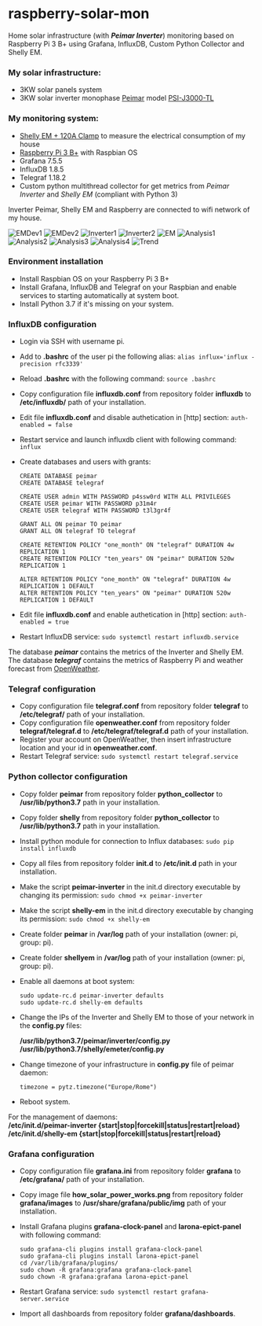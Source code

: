 # raspberry-solar-mon
Home solar infrastructure (with ***Peimar Inverter***) monitoring based on Raspberry Pi 3 B+ using Grafana, InfluxDB, Custom Python Collector and Shelly EM.

### My solar infrastructure:

* 3KW solar panels system
* 3KW solar inverter monophase [Peimar](http://www.peimar.com/) model [PSI-J3000-TL](https://www.peimar.com/datasheet/Peimar_IT_Inverter_UNICUS_LINE.pdf)

### My monitoring system:

* [Shelly EM + 120A Clamp](https://www.shellyitalia.com/shelly-em/?gclid=Cj0KCQjw5oiMBhDtARIsAJi0qk1ZhzE05fYDJvK6hMz7YsG91ZkCaSz4PSUUMzi_Cpwu_yXUYV1bfTcaAoiFEALw_wcB) to measure the electrical consumption of my house
* [Raspberry Pi 3 B+](https://it.rs-online.com/web/p/raspberry-pi/1373331) with Raspbian OS
* Grafana 7.5.5
* InfluxDB 1.8.5
* Telegraf 1.18.2
* Custom python multithread collector for get metrics from _Peimar Inverter_ and _Shelly EM_ (compliant with Python 3)

Inverter Peimar, Shelly EM and Raspberry are connected to wifi network of my house.  
 
![EMDev1](https://github.com/cislow970/raspberry-solar-mon/blob/main/images/shellyem_dev1.jpg)
![EMDev2](https://github.com/cislow970/raspberry-solar-mon/blob/main/images/shellyem_dev2.jpg)
![Inverter1](https://github.com/cislow970/raspberry-solar-mon/blob/main/images/inverter1.png)
![Inverter2](https://github.com/cislow970/raspberry-solar-mon/blob/main/images/inverter2.png)
![EM](https://github.com/cislow970/raspberry-solar-mon/blob/main/images/shellyem.png)
![Analysis1](https://github.com/cislow970/raspberry-solar-mon/blob/main/images/solar-analysis1.png)
![Analysis2](https://github.com/cislow970/raspberry-solar-mon/blob/main/images/solar-analysis2.png)
![Analysis3](https://github.com/cislow970/raspberry-solar-mon/blob/main/images/solar-analysis3.png)
![Analysis4](https://github.com/cislow970/raspberry-solar-mon/blob/main/images/solar-analysis4.png)
![Trend](https://github.com/cislow970/raspberry-solar-mon/blob/main/images/solar-trend.png)

### Environment installation

* Install Raspbian OS on your Raspberry Pi 3 B+
* Install Grafana, InfluxDB and Telegraf on your Raspbian and enable services to starting automatically at system boot.
* Install Python 3.7 if it's missing on your system.

### InfluxDB configuration

* Login via SSH with username pi.
* Add to **.bashrc** of the user pi the following alias: ``alias influx='influx -precision rfc3339'``
* Reload **.bashrc** with the following command: ``source .bashrc``
* Copy configuration file **influxdb.conf** from repository folder **influxdb** to **/etc/influxdb/** path of your installation.
* Edit file **influxdb.conf** and disable authetication in [http] section: ``auth-enabled = false``
* Restart service and launch influxdb client with following command: ``influx``
* Create databases and users with grants:

	``CREATE DATABASE peimar``  
	``CREATE DATABASE telegraf``  
  
	``CREATE USER admin WITH PASSWORD p4ssw0rd WITH ALL PRIVILEGES``  
	``CREATE USER peimar WITH PASSWORD p31m4r``  
	``CREATE USER telegraf WITH PASSWORD t3l3gr4f``  
  
	``GRANT ALL ON peimar TO peimar``  
	``GRANT ALL ON telegraf TO telegraf``  
  
	``CREATE RETENTION POLICY "one_month" ON "telegraf" DURATION 4w REPLICATION 1``  
	``CREATE RETENTION POLICY "ten_years" ON "peimar" DURATION 520w REPLICATION 1``  
  
	``ALTER RETENTION POLICY "one_month" ON "telegraf" DURATION 4w REPLICATION 1 DEFAULT``  
	``ALTER RETENTION POLICY "ten_years" ON "peimar" DURATION 520w REPLICATION 1 DEFAULT``  
  
* Edit file **influxdb.conf** and enable authetication in [http] section: ``auth-enabled = true``
* Restart InfluxDB service: ``sudo systemctl restart influxdb.service``

The database ***peimar*** contains the metrics of the Inverter and Shelly EM.  
The database ***telegraf*** contains the metrics of Raspberry Pi and weather forecast from [OpenWeather](https://openweathermap.org/).  

### Telegraf configuration

* Copy configuration file **telegraf.conf** from repository folder **telegraf** to **/etc/telegraf/** path of your installation.
* Copy configuration file **openweather.conf** from repository folder **telegraf/telegraf.d** to **/etc/telegraf/telegraf.d** path of your installation.
* Register your account on OpenWeather, then insert infrastructure location and your id in **openweather.conf**.
* Restart Telegraf service: ``sudo systemctl restart telegraf.service``

### Python collector configuration

* Copy folder **peimar** from repository folder **python_collector** to **/usr/lib/python3.7** path in your installation.
* Copy folder **shelly** from repository folder **python_collector** to **/usr/lib/python3.7** path in your installation.
* Install python module for connection to Influx databases: ``sudo pip install influxdb``
* Copy all files from repository folder **init.d** to **/etc/init.d** path in your installation.
* Make the script **peimar-inverter** in the init.d directory executable by changing its permission: ``sudo chmod +x peimar-inverter``
* Make the script **shelly-em** in the init.d directory executable by changing its permission: ``sudo chmod +x shelly-em``
* Create folder **peimar** in **/var/log** path of your installation (owner: pi, group: pi).
* Create folder **shellyem** in **/var/log** path of your installation (owner: pi, group: pi).
* Enable all daemons at boot system:
  
	``sudo update-rc.d peimar-inverter defaults``  
	``sudo update-rc.d shelly-em defaults``  
  
* Change the IPs of the Inverter and Shelly EM to those of your network in the **config.py** files:
  
	**/usr/lib/python3.7/peimar/inverter/config.py**  
	**/usr/lib/python3.7/shelly/emeter/config.py**  
  
* Change timezone of your infrastructure in **config.py** file of peimar daemon:
  
	``timezone = pytz.timezone("Europe/Rome")``  
  
* Reboot system.
  
For the management of daemons:  
**/etc/init.d/peimar-inverter {start|stop|forcekill|status|restart|reload}**  
**/etc/init.d/shelly-em {start|stop|forcekill|status|restart|reload}**  
 
### Grafana configuration

* Copy configuration file **grafana.ini** from repository folder **grafana** to **/etc/grafana/** path of your installation.
* Copy image file **how_solar_power_works.png** from repository folder **grafana/images** to **/usr/share/grafana/public/img** path of your installation.
* Install Grafana plugins **grafana-clock-panel** and **larona-epict-panel** with following command:
  
	``sudo grafana-cli plugins install grafana-clock-panel``  
	``sudo grafana-cli plugins install larona-epict-panel``  
	``cd /var/lib/grafana/plugins/``  
	``sudo chown -R grafana:grafana grafana-clock-panel``  
	``sudo chown -R grafana:grafana larona-epict-panel``  
  
* Restart Grafana service: ``sudo systemctl restart grafana-server.service``
* Import all dashboards from repository folder **grafana/dashboards**.

